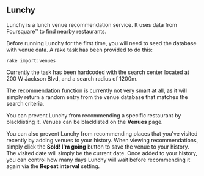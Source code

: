 ## Lunchy

Lunchy is a lunch venue recommendation service. It uses data from Foursquare™ to find nearby restaurants.

Before running Lunchy for the first time, you will need to seed the database with venue data. A rake task has been provided to do this:

    rake import:venues

Currently the task has been hardcoded with the search center located at 200 W Jackson Blvd, and a search radius of 1200m.

The recommendation function is currently not very smart at all, as it will simply return a random entry from the venue database that matches the search criteria.

You can prevent Lunchy from recommending a specific restaurant by blacklisting it. Venues can be blacklisted on the **Venues** page.

You can also prevent Lunchy from recommending places that you've visited recently by adding venues to your history. When viewing recommendations, simply click the **Sold! I'm going** button to save the venue to your history. The visited date will simply be the current date. Once added to your history, you can control how many days Lunchy will wait before recommending it again via the **Repeat interval** setting.
